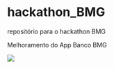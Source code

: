 # hackathon_BMG
repositório para o hackathon BMG

Melhoramento do App Banco BMG

![](http://i.picasion.com/pic90/05f354ca7bcf5e536556c872d06f2397.gif)
